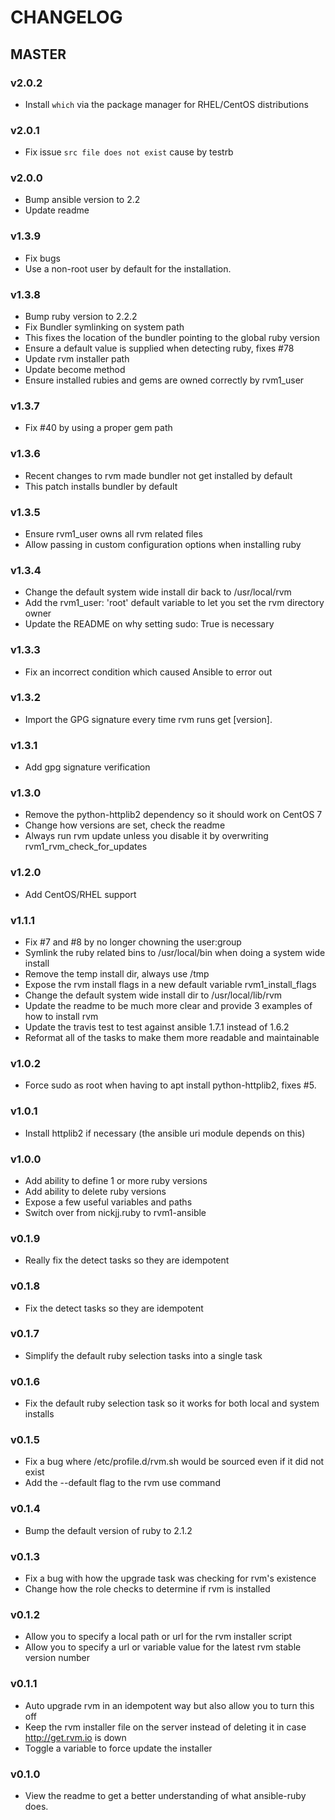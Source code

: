 # CHANGELOG
## MASTER

### v2.0.2

* Install `which` via the package manager for RHEL/CentOS distributions

### v2.0.1
* Fix issue `src file does not exist` cause by testrb

### v2.0.0
* Bump ansible version to 2.2
* Update readme

### v1.3.9
* Fix bugs
* Use a non-root user by default for the installation.

### v1.3.8
* Bump ruby version to 2.2.2
* Fix Bundler symlinking on system path
* This fixes the location of the bundler pointing to the global ruby version
* Ensure a default value is supplied when detecting ruby, fixes #78
* Update rvm installer path
* Update become method
* Ensure installed rubies and gems are owned correctly by rvm1_user

### v1.3.7
* Fix #40 by using a proper gem path

### v1.3.6
* Recent changes to rvm made bundler not get installed by default
* This patch installs bundler by default

### v1.3.5
* Ensure rvm1_user owns all rvm related files
* Allow passing in custom configuration options when installing ruby
	
### v1.3.4
* Change the default system wide install dir back to /usr/local/rvm
* Add the rvm1_user: 'root' default variable to let you set the rvm directory owner
* Update the README on why setting sudo: True is necessary

### v1.3.3
* Fix an incorrect condition which caused Ansible to error out

### v1.3.2
* Import the GPG signature every time rvm runs get [version].

### v1.3.1
* Add gpg signature verification

### v1.3.0
* Remove the python-httplib2 dependency so it should work on CentOS 7
* Change how versions are set, check the readme
* Always run rvm update unless you disable it by overwriting rvm1_rvm_check_for_updates

### v1.2.0
* Add CentOS/RHEL support 

### v1.1.1
* Fix #7 and #8 by no longer chowning the user:group
* Symlink the ruby related bins to /usr/local/bin when doing a system wide install
* Remove the temp install dir, always use /tmp
* Expose the rvm install flags in a new default variable rvm1_install_flags
* Change the default system wide install dir to /usr/local/lib/rvm
* Update the readme to be much more clear and provide 3 examples of how to install rvm
* Update the travis test to test against ansible 1.7.1 instead of 1.6.2
* Reformat all of the tasks to make them more readable and maintainable

### v1.0.2
* Force sudo as root when having to apt install python-httplib2, fixes #5.

### v1.0.1
* Install httplib2 if necessary (the ansible uri module depends on this)


### v1.0.0
* Add ability to define 1 or more ruby versions
* Add ability to delete ruby versions
* Expose a few useful variables and paths
* Switch over from nickjj.ruby to rvm1-ansible

### v0.1.9
* Really fix the detect tasks so they are idempotent

### v0.1.8
* Fix the detect tasks so they are idempotent

### v0.1.7
* Simplify the default ruby selection tasks into a single task

### v0.1.6
* Fix the default ruby selection task so it works for both local and system installs

### v0.1.5
* Fix a bug where /etc/profile.d/rvm.sh would be sourced even if it did not exist
* Add the --default flag to the rvm use command

### v0.1.4
* Bump the default version of ruby to 2.1.2

### v0.1.3
* Fix a bug with how the upgrade task was checking for rvm's existence
* Change how the role checks to determine if rvm is installed

### v0.1.2
* Allow you to specify a local path or url for the rvm installer script
* Allow you to specify a url or variable value for the latest rvm stable version number

### v0.1.1
* Auto upgrade rvm in an idempotent way but also allow you to turn this off
* Keep the rvm installer file on the server instead of deleting it in case http://get.rvm.io is down
* Toggle a variable to force update the installer

### v0.1.0
* View the readme to get a better understanding of what ansible-ruby does.
